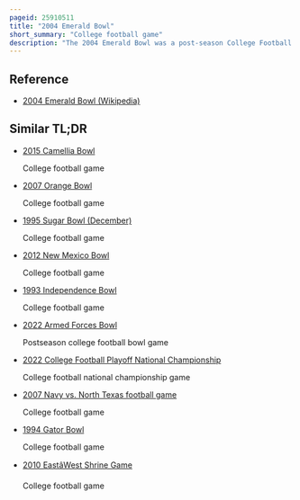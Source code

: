 ```yaml
---
pageid: 25910511
title: "2004 Emerald Bowl"
short_summary: "College football game"
description: "The 2004 Emerald Bowl was a post-season College Football Bowl Game between the New Mexico Lobos and the Navy Midshipmen on December 30, 2004, at Sbc Park in San Francisco, United States. The Game, which Navy won with a final Score of 34–19, was highlighted by a 26-play Drive from the Midshipmen that took up almost 15 Minutes of Game Time and set the Record for the longest Drive in a National Collegiate Athletic Association College Football Game. The Contest was the third Time the Emerald Bowl was played and the final Game of the Ncaa Football Season for both Teams in 2004."
---
```


## Reference

- [2004 Emerald Bowl (Wikipedia)](https://en.wikipedia.org/?curid=25910511)

## Similar TL;DR

- [2015 Camellia Bowl](/tldr/en/2015-camellia-bowl)

  College football game

- [2007 Orange Bowl](/tldr/en/2007-orange-bowl)

  College football game

- [1995 Sugar Bowl (December)](/tldr/en/1995-sugar-bowl-december)

  College football game

- [2012 New Mexico Bowl](/tldr/en/2012-new-mexico-bowl)

  College football game

- [1993 Independence Bowl](/tldr/en/1993-independence-bowl)

  College football game

- [2022 Armed Forces Bowl](/tldr/en/2022-armed-forces-bowl)

  Postseason college football bowl game

- [2022 College Football Playoff National Championship](/tldr/en/2022-college-football-playoff-national-championship)

  College football national championship game

- [2007 Navy vs. North Texas football game](/tldr/en/2007-navy-vs-north-texas-football-game)

  College football game

- [1994 Gator Bowl](/tldr/en/1994-gator-bowl)

  College football game

- [2010 EastâWest Shrine Game](/tldr/en/2010-eastwest-shrine-game)

  College football game

